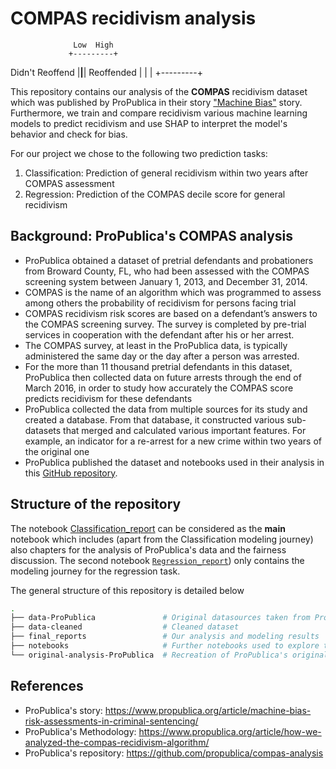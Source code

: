 # COMPAS recidivism analysis

                  Low  High
                 +---------+
Didn't Reoffend  |____|____|
Reoffended       |    |    |
                 +---------+

This repository contains our analysis of the **COMPAS** recidivism dataset which was published by ProPublica in their story ["Machine Bias"](https://www.propublica.org/article/machine-bias-risk-assessments-in-criminal-sentencing/) story. Furthermore, we train and compare  recidivism various machine learning models to predict recidivism and use SHAP to interpret the model's behavior and check for bias.

For our project we chose to the following two prediction tasks:
1) Classification: Prediction of general recidivism within two years after COMPAS assessment
2) Regression: Prediction of the COMPAS decile score for general recidivism

## Background: ProPublica's COMPAS analysis

- ProPublica obtained a dataset of pretrial defendants and probationers from Broward County, FL, who had been assessed with the COMPAS screening system between January 1, 2013, and December 31, 2014.
- COMPAS is the name of an algorithm which was programmed to assess among others the probability of recidivism for persons facing trial
- COMPAS recidivism risk scores are based on a defendant’s answers to the COMPAS screening survey. The survey is completed by pre-trial services in cooperation with the defendant after his or her arrest.
- The COMPAS survey, at least in the ProPublica data, is typically administered the same day or the day after a person was arrested.
- For the more than 11 thousand pretrial defendants in this dataset, ProPublica then collected data on future arrests through the end of March 2016, in order to study how accurately the COMPAS score predicts recidivism for these defendants
- ProPublica collected the data from multiple sources for its study and created a database. From that database, it constructed various sub-datasets that merged and calculated various important features. For example, an indicator for a re-arrest for a new crime within two years of the original one
- ProPublica published the dataset and notebooks used in their analysis in this [GitHub repository](https://github.com/propublica/compas-analysis).

## Structure of the repository

The notebook [Classification_report](final_reports/Classification_Report_Final.ipynb) can be considered as the **main** notebook which includes (apart from the Classification modeling journey) also chapters for the analysis of ProPublica's data and the fairness discussion. The second notebook [`Regression_report`](final_reports/Regression_Report_Final.ipynb)) only contains the modeling journey for the regression task.

The general structure of this repository is detailed below
```bash
.
├── data-ProPublica               # Original datasources taken from ProPublica's repository
├── data-cleaned                  # Cleaned dataset
├── final_reports                 # Our analysis and modeling results
├── notebooks                     # Further notebooks used to explore the COMPAS dataset and create the analysis
└── original-analysis-ProPublica  # Recreation of ProPublica's original analysis in Python
```

## References
- ProPublica's story: https://www.propublica.org/article/machine-bias-risk-assessments-in-criminal-sentencing/
- ProPublica's Methodology: https://www.propublica.org/article/how-we-analyzed-the-compas-recidivism-algorithm/
- ProPublica's repository: https://github.com/propublica/compas-analysis

